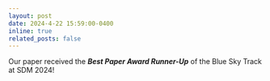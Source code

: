 ```yaml
---
layout: post
date: 2024-4-22 15:59:00-0400
inline: true
related_posts: false
---
```


Our paper received the ***Best Paper Award Runner-Up*** of the Blue Sky Track at SDM 2024!